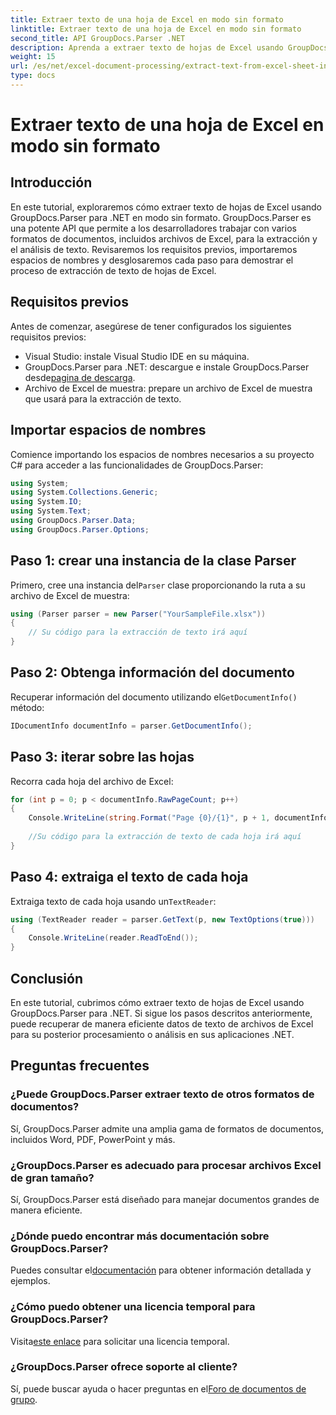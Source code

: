 ```yaml
---
title: Extraer texto de una hoja de Excel en modo sin formato
linktitle: Extraer texto de una hoja de Excel en modo sin formato
second_title: API GroupDocs.Parser .NET
description: Aprenda a extraer texto de hojas de Excel usando GroupDocs.Parser para .NET en este completo tutorial. Descargue y comience a analizar.
weight: 15
url: /es/net/excel-document-processing/extract-text-from-excel-sheet-in-raw-mode/
type: docs
---
```

# Extraer texto de una hoja de Excel en modo sin formato

## Introducción
En este tutorial, exploraremos cómo extraer texto de hojas de Excel usando GroupDocs.Parser para .NET en modo sin formato. GroupDocs.Parser es una potente API que permite a los desarrolladores trabajar con varios formatos de documentos, incluidos archivos de Excel, para la extracción y el análisis de texto. Revisaremos los requisitos previos, importaremos espacios de nombres y desglosaremos cada paso para demostrar el proceso de extracción de texto de hojas de Excel.
## Requisitos previos
Antes de comenzar, asegúrese de tener configurados los siguientes requisitos previos:
- Visual Studio: instale Visual Studio IDE en su máquina.
-  GroupDocs.Parser para .NET: descargue e instale GroupDocs.Parser desde[pagina de descarga](https://releases.groupdocs.com/parser/net/).
- Archivo de Excel de muestra: prepare un archivo de Excel de muestra que usará para la extracción de texto.

## Importar espacios de nombres
Comience importando los espacios de nombres necesarios a su proyecto C# para acceder a las funcionalidades de GroupDocs.Parser:
```csharp
using System;
using System.Collections.Generic;
using System.IO;
using System.Text;
using GroupDocs.Parser.Data;
using GroupDocs.Parser.Options;
```
## Paso 1: crear una instancia de la clase Parser
 Primero, cree una instancia del`Parser` clase proporcionando la ruta a su archivo de Excel de muestra:
```csharp
using (Parser parser = new Parser("YourSampleFile.xlsx"))
{
    // Su código para la extracción de texto irá aquí
}
```
## Paso 2: Obtenga información del documento
 Recuperar información del documento utilizando el`GetDocumentInfo()` método:
```csharp
IDocumentInfo documentInfo = parser.GetDocumentInfo();
```
## Paso 3: iterar sobre las hojas
Recorra cada hoja del archivo de Excel:
```csharp
for (int p = 0; p < documentInfo.RawPageCount; p++)
{
    Console.WriteLine(string.Format("Page {0}/{1}", p + 1, documentInfo.RawPageCount));
    
    //Su código para la extracción de texto de cada hoja irá aquí
}
```
## Paso 4: extraiga el texto de cada hoja
 Extraiga texto de cada hoja usando un`TextReader`:
```csharp
using (TextReader reader = parser.GetText(p, new TextOptions(true)))
{
    Console.WriteLine(reader.ReadToEnd());
}
```

## Conclusión
En este tutorial, cubrimos cómo extraer texto de hojas de Excel usando GroupDocs.Parser para .NET. Si sigue los pasos descritos anteriormente, puede recuperar de manera eficiente datos de texto de archivos de Excel para su posterior procesamiento o análisis en sus aplicaciones .NET.

## Preguntas frecuentes
### ¿Puede GroupDocs.Parser extraer texto de otros formatos de documentos?
Sí, GroupDocs.Parser admite una amplia gama de formatos de documentos, incluidos Word, PDF, PowerPoint y más.
### ¿GroupDocs.Parser es adecuado para procesar archivos Excel de gran tamaño?
Sí, GroupDocs.Parser está diseñado para manejar documentos grandes de manera eficiente.
### ¿Dónde puedo encontrar más documentación sobre GroupDocs.Parser?
 Puedes consultar el[documentación](https://tutorials.groupdocs.com/parser/net/) para obtener información detallada y ejemplos.
### ¿Cómo puedo obtener una licencia temporal para GroupDocs.Parser?
 Visita[este enlace](https://purchase.groupdocs.com/temporary-license/) para solicitar una licencia temporal.
### ¿GroupDocs.Parser ofrece soporte al cliente?
Sí, puede buscar ayuda o hacer preguntas en el[Foro de documentos de grupo](https://forum.groupdocs.com/c/parser/17).